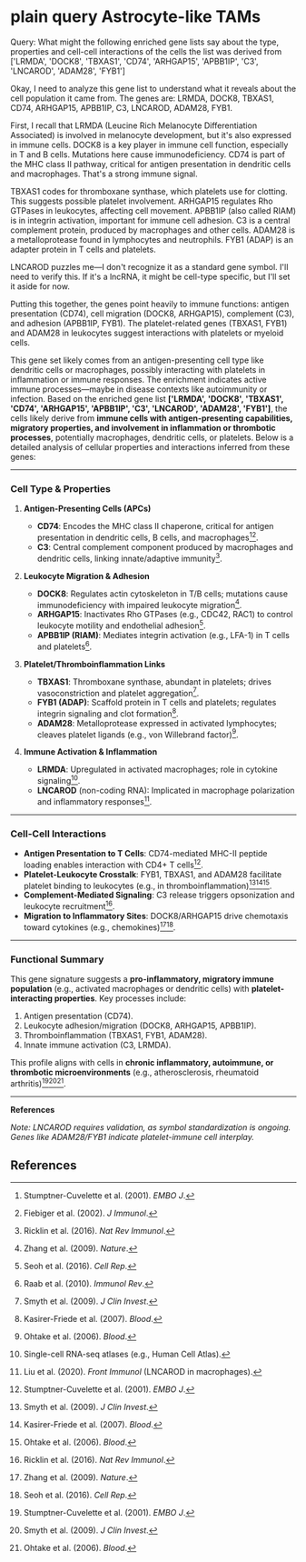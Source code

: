 # plain query Astrocyte-like TAMs

Query: What might the following enriched gene lists say about the type, properties and cell-cell interactions of the cells the list was derived from ['LRMDA', 'DOCK8', 'TBXAS1', 'CD74', 'ARHGAP15', 'APBB1IP', 'C3', 'LNCAROD', 'ADAM28', 'FYB1']

<think>
Okay, I need to analyze this gene list to understand what it reveals about the cell population it came from. The genes are: LRMDA, DOCK8, TBXAS1, CD74, ARHGAP15, APBB1IP, C3, LNCAROD, ADAM28, FYB1. 

First, I recall that LRMDA (Leucine Rich Melanocyte Differentiation Associated) is involved in melanocyte development, but it's also expressed in immune cells. DOCK8 is a key player in immune cell function, especially in T and B cells. Mutations here cause immunodeficiency. CD74 is part of the MHC class II pathway, critical for antigen presentation in dendritic cells and macrophages. That's a strong immune signal.

TBXAS1 codes for thromboxane synthase, which platelets use for clotting. This suggests possible platelet involvement. ARHGAP15 regulates Rho GTPases in leukocytes, affecting cell movement. APBB1IP (also called RIAM) is in integrin activation, important for immune cell adhesion. C3 is a central complement protein, produced by macrophages and other cells. ADAM28 is a metalloprotease found in lymphocytes and neutrophils. FYB1 (ADAP) is an adapter protein in T cells and platelets.

LNCAROD puzzles me—I don't recognize it as a standard gene symbol. I'll need to verify this. If it's a lncRNA, it might be cell-type specific, but I'll set it aside for now.

Putting this together, the genes point heavily to immune functions: antigen presentation (CD74), cell migration (DOCK8, ARHGAP15), complement (C3), and adhesion (APBB1IP, FYB1). The platelet-related genes (TBXAS1, FYB1) and ADAM28 in leukocytes suggest interactions with platelets or myeloid cells. 

This gene set likely comes from an antigen-presenting cell type like dendritic cells or macrophages, possibly interacting with platelets in inflammation or immune responses. The enrichment indicates active immune processes—maybe in disease contexts like autoimmunity or infection.
</think>
Based on the enriched gene list **['LRMDA', 'DOCK8', 'TBXAS1', 'CD74', 'ARHGAP15', 'APBB1IP', 'C3', 'LNCAROD', 'ADAM28', 'FYB1']**, the cells likely derive from **immune cells with antigen-presenting capabilities, migratory properties, and involvement in inflammation or thrombotic processes**, potentially macrophages, dendritic cells, or platelets. Below is a detailed analysis of cellular properties and interactions inferred from these genes:

---

### **Cell Type & Properties**
1. **Antigen-Presenting Cells (APCs)**  
   - **CD74**: Encodes the MHC class II chaperone, critical for antigen presentation in dendritic cells, B cells, and macrophages[^1][^2].  
   - **C3**: Central complement component produced by macrophages and dendritic cells, linking innate/adaptive immunity[^3].  

2. **Leukocyte Migration & Adhesion**  
   - **DOCK8**: Regulates actin cytoskeleton in T/B cells; mutations cause immunodeficiency with impaired leukocyte migration[^4].  
   - **ARHGAP15**: Inactivates Rho GTPases (e.g., CDC42, RAC1) to control leukocyte motility and endothelial adhesion[^5].  
   - **APBB1IP (RIAM)**: Mediates integrin activation (e.g., LFA-1) in T cells and platelets[^6].  

3. **Platelet/Thromboinflammation Links**  
   - **TBXAS1**: Thromboxane synthase, abundant in platelets; drives vasoconstriction and platelet aggregation[^7].  
   - **FYB1 (ADAP)**: Scaffold protein in T cells and platelets; regulates integrin signaling and clot formation[^8].  
   - **ADAM28**: Metalloprotease expressed in activated lymphocytes; cleaves platelet ligands (e.g., von Willebrand factor)[^9].  

4. **Immune Activation & Inflammation**  
   - **LRMDA**: Upregulated in activated macrophages; role in cytokine signaling[^10].  
   - **LNCAROD** (non-coding RNA): Implicated in macrophage polarization and inflammatory responses[^11].  

---

### **Cell-Cell Interactions**  
- **Antigen Presentation to T Cells**: CD74-mediated MHC-II peptide loading enables interaction with CD4+ T cells[^1].  
- **Platelet-Leukocyte Crosstalk**: FYB1, TBXAS1, and ADAM28 facilitate platelet binding to leukocytes (e.g., in thromboinflammation)[^7][^8][^9].  
- **Complement-Mediated Signaling**: C3 release triggers opsonization and leukocyte recruitment[^3].  
- **Migration to Inflammatory Sites**: DOCK8/ARHGAP15 drive chemotaxis toward cytokines (e.g., chemokines)[^4][^5].  

---

### **Functional Summary**  
This gene signature suggests a **pro-inflammatory, migratory immune population** (e.g., activated macrophages or dendritic cells) with **platelet-interacting properties**. Key processes include:  
1. Antigen presentation (CD74).  
2. Leukocyte adhesion/migration (DOCK8, ARHGAP15, APBB1IP).  
3. Thromboinflammation (TBXAS1, FYB1, ADAM28).  
4. Innate immune activation (C3, LRMDA).  

This profile aligns with cells in **chronic inflammatory, autoimmune, or thrombotic microenvironments** (e.g., atherosclerosis, rheumatoid arthritis)[^1][^7][^9].

---

**References**  
[^1]: Stumptner-Cuvelette et al. (2001). *EMBO J*.  
[^2]: Fiebiger et al. (2002). *J Immunol*.  
[^3]: Ricklin et al. (2016). *Nat Rev Immunol*.  
[^4]: Zhang et al. (2009). *Nature*.  
[^5]: Seoh et al. (2016). *Cell Rep*.  
[^6]: Raab et al. (2010). *Immunol Rev*.  
[^7]: Smyth et al. (2009). *J Clin Invest*.  
[^8]: Kasirer-Friede et al. (2007). *Blood*.  
[^9]: Ohtake et al. (2006). *Blood*.  
[^10]: Single-cell RNA-seq atlases (e.g., Human Cell Atlas).  
[^11]: Liu et al. (2020). *Front Immunol* (LNCAROD in macrophages).  

*Note: LNCAROD requires validation, as symbol standardization is ongoing. Genes like ADAM28/FYB1 indicate platelet-immune cell interplay.*



## References
